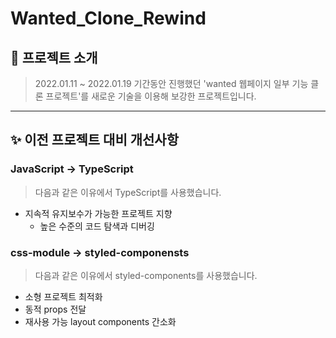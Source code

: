 # Wanted_Clone_Rewind

## 🤗 프로젝트 소개

> 2022.01.11 ~ 2022.01.19 기간동안 진행했던 'wanted 웹페이지 일부 기능 클론 프로젝트'를 새로운 기술을 이용해 보강한 프로젝트입니다.
> 
---

## ✨ 이전 프로젝트 대비 개선사항

### **JavaScript -> TypeScript**

> 다음과 같은 이유에서 TypeScript를 사용했습니다.

- 지속적 유지보수가 가능한 프로젝트 지향
  - 높은 수준의 코드 탐색과 디버깅

### css-module -> styled-componensts

> 다음과 같은 이유에서 styled-components를 사용했습니다.

- 소형 프로젝트 최적화
- 동적 props 전달
- 재사용 가능 layout components 간소화
